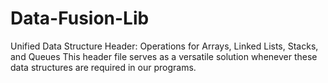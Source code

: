 # Data-Fusion-Lib
Unified Data Structure Header: Operations for Arrays, Linked Lists, Stacks, and Queues This header file serves as a versatile solution whenever these data structures are required in our programs.
